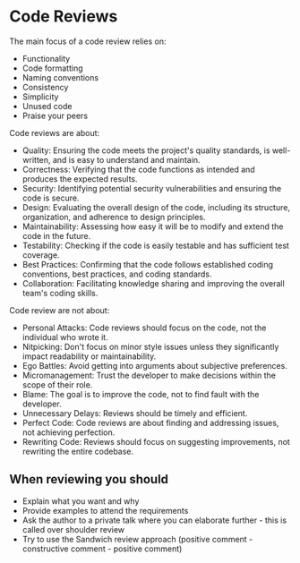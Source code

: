 # Code Reviews

The main focus of a code review relies on:

- Functionality
- Code formatting
- Naming conventions
- Consistency
- Simplicity
- Unused code
- Praise your peers

Code reviews are about: 

- Quality: Ensuring the code meets the project's quality standards, is well-written, and is easy to understand and maintain.
- Correctness: Verifying that the code functions as intended and produces the expected results.
- Security: Identifying potential security vulnerabilities and ensuring the code is secure.
- Design: Evaluating the overall design of the code, including its structure, organization, and adherence to design principles.
- Maintainability: Assessing how easy it will be to modify and extend the code in the future.
- Testability: Checking if the code is easily testable and has sufficient test coverage.
- Best Practices: Confirming that the code follows established coding conventions, best practices, and coding standards.
- Collaboration: Facilitating knowledge sharing and improving the overall team's coding skills.

Code review are not about:

- Personal Attacks: Code reviews should focus on the code, not the individual who wrote it.
- Nitpicking: Don't focus on minor style issues unless they significantly impact readability or maintainability.
- Ego Battles: Avoid getting into arguments about subjective preferences.
- Micromanagement: Trust the developer to make decisions within the scope of their role.
- Blame: The goal is to improve the code, not to find fault with the developer.
- Unnecessary Delays: Reviews should be timely and efficient.
- Perfect Code: Code reviews are about finding and addressing issues, not achieving perfection.
- Rewriting Code: Reviews should focus on suggesting improvements, not rewriting the entire codebase.

## When reviewing you should

- Explain what you want and why
- Provide examples to attend the requirements
- Ask the author to a private talk where you can elaborate further - this is called over shoulder review
- Try to use the Sandwich review approach (positive comment - constructive comment - positive comment)